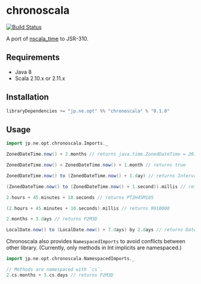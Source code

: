 # chronoscala

[![Build Status](https://travis-ci.org/opt-tech/chronoscala.svg?branch=master)](https://travis-ci.org/opt-tech/chronoscala)

A port of [nscala_time](https://github.com/nscala-time/nscala-time) to JSR-310.

## Requirements

- Java 8
- Scala 2.10.x or 2.11.x

## Installation

```scala
libraryDependencies += "jp.ne.opt" %% "chronoscala" % "0.1.0"
```

## Usage

```scala
import jp.ne.opt.chronoscala.Imports._

ZonedDateTime.now() + 2.months // returns java.time.ZonedDateTime = 2016-09-12T02:24:22.724+09:00[Asia/Tokyo]

ZonedDateTime.now() < ZonedDateTime.now() + 1.month // returns true

ZonedDateTime.now() to (ZonedDateTime.now() + 1.day) // returns Interval(2016-07-11T19:15:42.641Z,2016-07-12T19:15:42.641Z)

(ZonedDateTime.now() to (ZonedDateTime.now() + 1.second)).millis // returns 1000

2.hours + 45.minutes + 10.seconds // returns PT2H45M10S

(2.hours + 45.minutes + 10.seconds).millis // returns 9910000

2.months + 3.days // returns P2M3D

LocalDate.now() to (LocalDate.now() + 7.days) by 2.days // returns DateInterval(2016-09-04, 2016-09-06, 2016-09-08, 2016-09-10)
```

Chronoscala also provides `NamespacedImports` to avoid conflicts between other library. (Currently, only methods in Int implicits are namespaced.)

```scala
import jp.ne.opt.chronoscala.NamespacedImports._

// Methods are namespaced with `cs`.
2.cs.months + 3.cs.days // returns P2M3D
```
